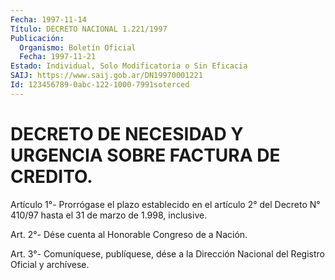 ```yaml
---
Fecha: 1997-11-14
Título: DECRETO NACIONAL 1.221/1997
Publicación:
  Organismo: Boletín Oficial
  Fecha: 1997-11-21
Estado: Individual, Solo Modificatoria o Sin Eficacia
SAIJ: https://www.saij.gob.ar/DN19970001221
Id: 123456789-0abc-122-1000-7991soterced
---
```

# DECRETO DE NECESIDAD Y URGENCIA SOBRE FACTURA DE CREDITO.

<a id="1"></a>
Artículo 1°- Prorrógase el plazo establecido en el artículo 2° del Decreto N° 410/97 hasta el 31 de marzo de 1.998, inclusive.

<a id="2"></a>
Art. 2°- Dése cuenta al Honorable Congreso de a Nación.

<a id="3"></a>
Art. 3°- Comuníquese, publíquese, dése a la Dirección Nacional del Registro Oficial y archívese.